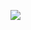  <a href="https://github.com/aroualid/born2beroot"><img src="https://github.com/ayogun/42-project-badges/blob/main/covers/cover-born2beroot.png"></a>
